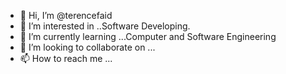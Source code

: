- 👋 Hi, I’m @terencefaid
- 👀 I’m interested in ..Software Developing.
- 🌱 I’m currently learning ...Computer and Software Engineering
- 💞️ I’m looking to collaborate on ...
- 📫 How to reach me ...

<!---
terencefaid/terencefaid is a ✨ special ✨ repository because its `README.md` (this file) appears on your GitHub profile.
You can click the Preview link to take a look at your changes.
--->
